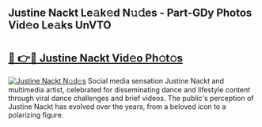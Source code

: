 ## Justine Nackt Le𝚊k𝚎d N𝚞𝚍es - Part-GDy Photos Vid𝚎o Le𝚊ks UnVTO

# <h2><a href="http://fb6p4c.evod.top/?m=Justine+Nackt">🔗 👉🔴 Justine Nackt Vid𝚎o Ph𝚘t𝚘s</a></h2>

[![Justine Nackt N𝚞d𝚎s](https://i.imgur.com/8V9OHl7.gif)](http://fb6p4c.evod.top/?m=Justine+Nackt)
Social media sensation Justine Nackt and multimedia artist, celebrated for disseminating dance and lifestyle content through viral dance challenges and brief videos. The public's perception of Justine Nackt has evolved over the years, from a beloved icon to a polarizing figure. 
